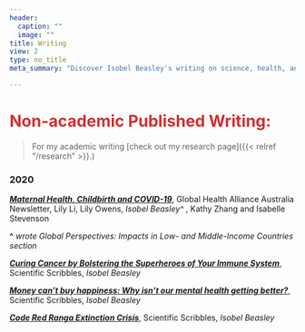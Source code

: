 ```yaml
---
header:
  caption: ""
  image: ""
title: Writing 
view: 2
type: no_title
meta_summary: "Discover Isobel Beasley's writing on science, health, and education. Explore blog posts, articles, and essays that discuss complex topics in genetics, bioinformatics, and global health for a general audience."

---
```


# <span style="color:#D32F2F"> Non-academic Published Writing: </span>
> For my academic writing [check out my research page]({{< relref "/research" >}}.)

### 2020 

<b><i>[Maternal Health, Childbirth and COVID-19](https://webarchive.nla.gov.au/awa/20230630161554/https://ausglobalhealth.org/article-childbirth-and-covid19/)</i></b>, Global Health Alliance Australia Newsletter, Lily Li, Lily Owens, <i>Isobel Beasley^ </i>, Kathy Zhang and Isabelle Stevenson 

<!-- Also webarchive: https://web.archive.org/web/20201021161401/http://glham.org/article-childbirth-and-covid19//)  -->
__^__ *wrote Global Perspectives: Impacts in Low- and Middle-Income Countries section*

<b><i>[Curing Cancer by Bolstering the Superheroes of Your Immune System](https://web.archive.org/web/20210128190935/https://blogs.unimelb.edu.au/sciencecommunication/2020/08/23/curing-cancer-by-bolstering-the-superheroes-of-your-immune-system/)</i></b>, Scientific Scribbles, <i> Isobel Beasley </i>

<b><i>[Money can’t buy happiness: Why isn’t our mental health getting better?](https://web.archive.org/web/20201117053000/https://blogs.unimelb.edu.au/sciencecommunication/author/ibeasley/)</b></i>, Scientific Scribbles, <i> Isobel Beasley </i>

<b><i>[Code Red Ranga Extinction Crisis](https://web.archive.org/web/20201117053000/https://blogs.unimelb.edu.au/sciencecommunication/author/ibeasley/)</i></b>, Scientific Scribbles, <i> Isobel Beasley </i>

<!-- old broken links
(https://blogs.unimelb.edu.au/science-communication/category/isobel-beasley/)
  * [Code Red Ranga Extinction Crisis](https://blogs.unimelb.edu.au/science-communication/2020/10/10/code-red-ranga-extinction-crisis/)
  * [Money can’t buy happiness: Why isn’t our mental health getting better?](https://blogs.unimelb.edu.au/science-communication/2020/10/05/money-cant-buy-happiness-why-isnt-our-mental-health-getting-better/)
  
https://web.archive.org/web/20210128190935/https://blogs.unimelb.edu.au/sciencecommunication/2020/08/23/curing-cancer-by-bolstering-the-superheroes-of-your-immune-system/
  * [Curing Cancer by Bolstering the Superheroes of Your Immune System](https://blogs.unimelb.edu.au/science-communication/2020/08/23/curing-cancer-by-bolstering-the-superheroes-of-your-immune-system/)
  
-->

